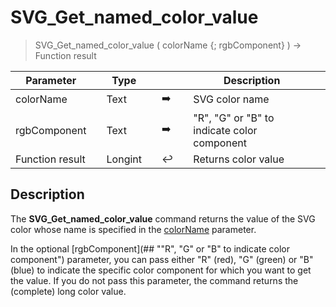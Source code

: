 <!-- color := SVG_Get_named_color_value ( colorName ; what )
 -> colorName (Text) -  svg color name
 -> what (Text) - {what value} "r" or "g" or "v" or "b" for the color component, else long color
 <- color (Long Integer)-->
# SVG_Get_named_color_value

> SVG_Get_named_color_value ( colorName {; rgbComponent} ) -> Function result

| Parameter |     | Type |     |     |     | Description |     |
| --- | --- | --- | --- | --- | --- | --- | --- |
| colorName |     | Text |     | ➡️ |     | SVG color name |     |
| rgbComponent |     | Text |     | ➡️ |     | "R", "G" or "B" to indicate color component |     |
| Function result |     | Longint |     | ↩️ |     | Returns color value |     |

## Description

The **SVG_Get_named_color_value** command returns the value of the SVG color whose name is specified in the [colorName](## "SVG color name") parameter.

In the optional [rgbComponent](## ""R", "G" or "B" to indicate color component") parameter, you can pass either "R" (red), "G" (green) or "B" (blue) to indicate the specific color component for which you want to get the value. If you do not pass this parameter, the command returns the (complete) long color value.
